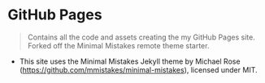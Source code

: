 # GitHub Pages
> Contains all the code and assets creating the my GitHub Pages site. Forked off the Minimal Mistakes remote theme starter.
- This site uses the Minimal Mistakes Jekyll theme by Michael Rose (https://github.com/mmistakes/minimal-mistakes), licensed under MIT.
